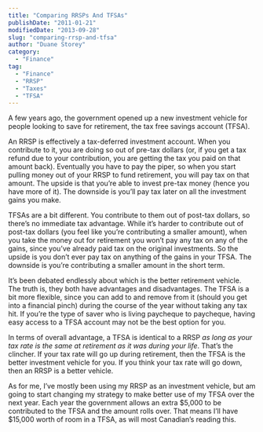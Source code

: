 ```yaml
---
title: "Comparing RRSPs And TFSAs"
publishDate: "2011-01-21"
modifiedDate: "2013-09-28"
slug: "comparing-rrsp-and-tfsa"
author: "Duane Storey"
category:
  - "Finance"
tag:
  - "Finance"
  - "RRSP"
  - "Taxes"
  - "TFSA"
---
```


A few years ago, the government opened up a new investment vehicle for people looking to save for retirement, the tax free savings account (TFSA).

An RRSP is effectively a tax-deferred investment account. When you contribute to it, you are doing so out of pre-tax dollars (or, if you get a tax refund due to your contribution, you are getting the tax you paid on that amount back). Eventually you have to pay the piper, so when you start pulling money out of your RRSP to fund retirement, you will pay tax on that amount. The upside is that you’re able to invest pre-tax money (hence you have more of it). The downside is you’ll pay tax later on all the investment gains you make.

TFSAs are a bit different. You contribute to them out of post-tax dollars, so there’s no immediate tax advantage. While it’s harder to contribute out of post-tax dollars (you feel like you’re contributing a smaller amount), when you take the money out for retirement you won’t pay any tax on any of the gains, since you’ve already paid tax on the original investments. So the upside is you don’t ever pay tax on anything of the gains in your TFSA. The downside is you’re contributing a smaller amount in the short term.

It’s been debated endlessly about which is the better retirement vehicle. The truth is, they both have advantages and disadvantages. The TFSA is a bit more flexible, since you can add to and remove from it (should you get into a financial pinch) during the course of the year without taking any tax hit. If you’re the type of saver who is living paycheque to paycheque, having easy access to a TFSA account may not be the best option for you.

In terms of overall advantage, a TFSA is identical to a RRSP *as long as your tax rate is the same at retirement as it was during your life*. That’s the clincher. If your tax rate will go up during retirement, then the TFSA is the better investment vehicle for you. If you think your tax rate will go down, then an RRSP is a better vehicle.

As for me, I’ve mostly been using my RRSP as an investment vehicle, but am going to start changing my strategy to make better use of my TFSA over the next year. Each year the government allows an extra $5,000 to be contributed to the TFSA and the amount rolls over. That means I’ll have $15,000 worth of room in a TFSA, as will most Canadian’s reading this.